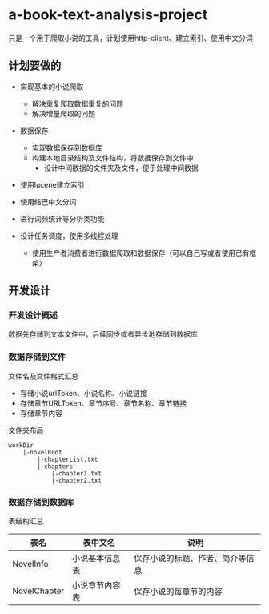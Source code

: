 # a-book-text-analysis-project
只是一个用于爬取小说的工具，计划使用http-client、建立索引、使用中文分词

## 计划要做的
- 实现基本的小说爬取
	- 解决重复爬取数据重复的问题
	- 解决增量爬取的问题
- 数据保存
	- 实现数据保存到数据库
	- 构建本地目录结构及文件结构，将数据保存到文件中
		- 设计中间数据的文件夹及文件，便于处理中间数据
	
- 使用lucene建立索引
- 使用结巴中文分词
- 进行词频统计等分析类功能
- 设计任务调度，使用多线程处理
	- 使用生产者消费者进行数据爬取和数据保存（可以自己写或者使用已有框架）


## 开发设计
### 开发设计概述
数据先存储到文本文件中，后续同步或者异步地存储到数据库

### 数据存储到文件
文件名及文件格式汇总
- 存储小说urlToken、小说名称、小说链接
- 存储章节URLToken、章节序号、章节名称、章节链接
- 存储章节内容

文件夹布局

```
workDir
	|-novelRoot
		|-chapterList.txt
		|-chapters
			|-chapter1.txt
			|-chapter2.txt
```

### 数据存储到数据库
表结构汇总

|表名|表中文名|说明|
|---|---|---|
|NovelInfo|小说基本信息表|保存小说的标题、作者、简介等信息|
|NovelChapter|小说章节内容表|保存小说的每章节的内容|


